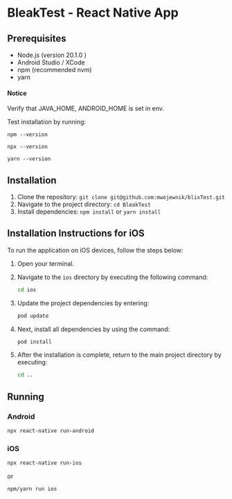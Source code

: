# BleakTest - React Native App

## Prerequisites
* Node.js (version 20.1.0 )
* Android Studio / XCode
* npm (recommended nvm)
* yarn


#### Notice
Verify that JAVA_HOME, ANDROID_HOME is set in env.

Test installation by running:

`
npm --version
`

`
npx --version
`

`
yarn --version
`



## Installation

1. Clone the repository: `git clone git@github.com:mwojewnik/blixTest.git` 
2. Navigate to the project directory: `cd BleakTest`
3. Install dependencies: `npm install` or `yarn install`

## Installation Instructions for iOS

To run the application on iOS devices, follow the steps below:

1. Open your terminal.

2. Navigate to the `ios` directory by executing the following command:

    ```bash
    cd ios
    ```

3. Update the project dependencies by entering:

    ```bash
    pod update
    ```

4. Next, install all dependencies by using the command:

    ```bash
    pod install
    ```

5. After the installation is complete, return to the main project directory by executing:

    ```bash
    cd ..
    ```

## Running

### Android

```bash
npx react-native run-android
```
### iOS

```bash
npx react-native run-ios 
```

or 

```bash
npm/yarn run ios 
```